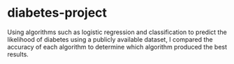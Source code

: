 # diabetes-project
Using algorithms such as logistic regression and classification to predict the likelihood of diabetes using a publicly available dataset, I compared the accuracy of each algorithm to determine which algorithm produced the best results.
